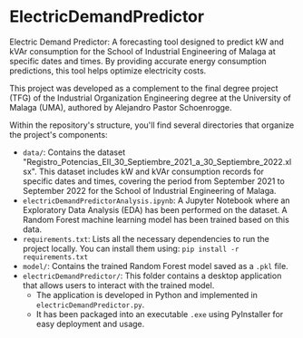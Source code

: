 # ElectricDemandPredictor

Electric Demand Predictor: A forecasting tool designed to predict kW and kVAr consumption for the School of Industrial Engineering of Malaga at specific dates and times. By providing accurate energy consumption predictions, this tool helps optimize electricity costs.

This project was developed as a complement to the final degree project (TFG) of the Industrial Organization Engineering degree at the University of Malaga (UMA), authored by Alejandro Pastor Schoenrogge.

Within the repository's structure, you'll find several directories that organize the project's components:

- `data/`: Contains the dataset "Registro_Potencias_EII_30_Septiembre_2021_a_30_Septiembre_2022.xlsx". This dataset includes kW and kVAr consumption records for specific dates and times, covering the period from September 2021 to September 2022 for the School of Industrial Engineering of Malaga.
- `electricDemandPredictorAnalysis.ipynb`: A Jupyter Notebook where an Exploratory Data Analysis (EDA) has been performed on the dataset. A Random Forest machine learning model has been trained based on this data.
- `requirements.txt`: Lists all the necessary dependencies to run the project locally. You can install them using: ``pip install -r requirements.txt``
- `model/`: Contains the trained Random Forest model saved as a `.pkl` file.
- `electricDemandPredictor/`: This folder contains a desktop application that allows users to interact with the trained model.
  - The application is developed in Python and implemented in `electricDemandPredictor.py`.
  - It has been packaged into an executable `.exe` using PyInstaller for easy deployment and usage.